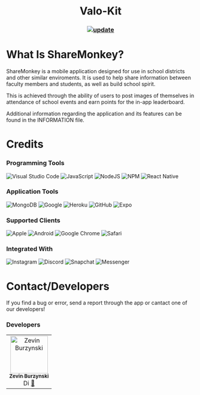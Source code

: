<h1 align="center">Valo-Kit</h1>

<h3 align="center">

[![update](https://github.com/REALziez/Frontend/actions/workflows/update.yml/badge.svg?branch=master)](https://github.com/REALziez/Frontend/actions/workflows/update.yml)

# What Is ShareMonkey?
ShareMonkey is a mobile application designed for use in school districts and
other similar enviroments. It is used to help share information between
faculty members and students, as well as build school spirit.

This is achieved through the ability of users to post images of themselves 
in attendance of school events and earn points for the in-app leaderboard.

Additional information regarding the application and its features can be 
found in the INFORMATION file.

# Credits

### Programming Tools
![Visual Studio Code](https://img.shields.io/badge/Visual%20Studio%20Code-0078d7.svg?style=for-the-badge&logo=visual-studio-code&logoColor=white)
![JavaScript](https://img.shields.io/badge/javascript-%23323330.svg?style=for-the-badge&logo=javascript&logoColor=%23F7DF1E)
![NodeJS](https://img.shields.io/badge/node.js-6DA55F?style=for-the-badge&logo=node.js&logoColor=white)
![NPM](https://img.shields.io/badge/NPM-%23CB3837.svg?style=for-the-badge&logo=npm&logoColor=white)
![React Native](https://img.shields.io/badge/react_native-%2320232a.svg?style=for-the-badge&logo=react&logoColor=%2361DAFB)

### Application Tools
![MongoDB](https://img.shields.io/badge/MongoDB-%234ea94b.svg?style=for-the-badge&logo=mongodb&logoColor=white)
![Google](https://img.shields.io/badge/google-4285F4?style=for-the-badge&logo=google&logoColor=white)
![Heroku](https://img.shields.io/badge/heroku-%23430098.svg?style=for-the-badge&logo=heroku&logoColor=white)
![GitHub](https://img.shields.io/badge/github-%23121011.svg?style=for-the-badge&logo=github&logoColor=white)
![Expo](https://img.shields.io/badge/expo-1C1E24?style=for-the-badge&logo=expo&logoColor=#D04A37)

### Supported Clients
![Apple](https://img.shields.io/badge/Apple-%23000000.svg?style=for-the-badge&logo=apple&logoColor=white)
![Android](https://img.shields.io/badge/Android-3DDC84?style=for-the-badge&logo=android&logoColor=white)
![Google Chrome](https://img.shields.io/badge/Google%20Chrome-4285F4?style=for-the-badge&logo=GoogleChrome&logoColor=white)
![Safari](https://img.shields.io/badge/Safari-000000?style=for-the-badge&logo=Safari&logoColor=white)

### Integrated With
![Instagram](https://img.shields.io/badge/Instagram-%23E4405F.svg?style=for-the-badge&logo=Instagram&logoColor=white)
![Discord](https://img.shields.io/badge/Discord-%235865F2.svg?style=for-the-badge&logo=discord&logoColor=white)
![Snapchat](https://img.shields.io/badge/Snapchat-%23FFFC00.svg?style=for-the-badge&logo=Snapchat&logoColor=white)
![Messenger](https://img.shields.io/badge/Messenger-00B2FF?style=for-the-badge&logo=messenger&logoColor=white)


# Contact/Developers

If you find a bug or error, send a report through
the app or cantact one of our developers!

### Developers


<table>
  <tbody>
    <tr>
      <td align="center"><a href="https://github.com/REALziez"><img src="https://avatars.githubusercontent.com/u/86094612?v=3?s=100" width="100px;" alt="Zevin Burzynski"/><br /><sub><b>Zevin Burzynski</b></sub></a><br /><a href="https://discord.com/users/337745486054424577" title="Discord"><img src="https://assets-global.website-files.com/6257adef93867e50d84d30e2/636e0a6a49cf127bf92de1e2_icon_clyde_blurple_RGB.png" width="16px;" alt="Discord"/></a> <a href="mailto:zevin@duck.com" title="Email">📧</a></td>
  </tbody>
</table>
